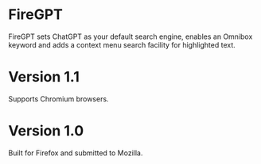# FireGPT

FireGPT sets ChatGPT as your default search engine, enables an Omnibox keyword and adds a context menu search facility for highlighted text.

Version 1.1
===========
Supports Chromium browsers.

Version 1.0
===========
Built for Firefox and submitted to Mozilla.